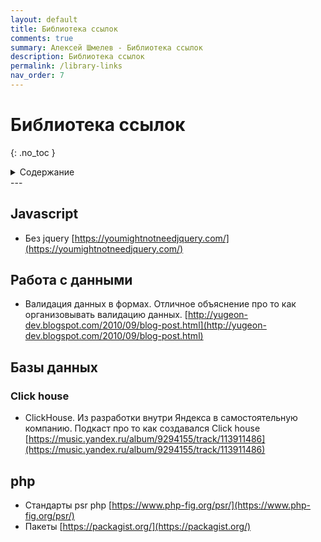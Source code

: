 ```yaml
---
layout: default
title: Библиотека ссылок
comments: true
summary: Алексей Шмелев - Библиотека ссылок
description: Библиотека ссылок
permalink: /library-links
nav_order: 7
---
```


# Библиотека ссылок
{: .no_toc }

<details close markdown="block">
  <summary>
    Содержание
  </summary>
  {: .text-delta }
1. TOC
{:toc}
</details>
---

## Javascript

- Без jquery
  [https://youmightnotneedjquery.com/](https://youmightnotneedjquery.com/)
## Работа с данными

- Валидация данных в формах. Отличное объяснение про то как организовывать валидацию данных.
  [http://yugeon-dev.blogspot.com/2010/09/blog-post.html](http://yugeon-dev.blogspot.com/2010/09/blog-post.html)

## Базы данных

### Click house

- ClickHouse. Из разработки внутри Яндекса в самостоятельную компанию. Подкаст про то как создавался Click house
  [https://music.yandex.ru/album/9294155/track/113911486](https://music.yandex.ru/album/9294155/track/113911486)

## php

- Стандарты psr php
  [https://www.php-fig.org/psr/](https://www.php-fig.org/psr/)
- Пакеты
  [https://packagist.org/](https://packagist.org/)